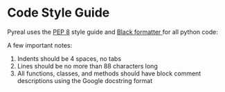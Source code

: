 # Code Style Guide

Pyreal uses the [PEP 8](https://www.python.org/dev/peps/pep-0008/) style guide and [Black formatter ](https://black.readthedocs.io/en/stable/)for all python code:

A few important notes:

1. Indents should be 4 spaces, no tabs
2. Lines should be no more than 88 characters long
3. All functions, classes, and methods should have block comment descriptions using the Google docstring format
